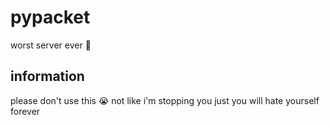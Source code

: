 # pypacket
worst server ever 🥰

## information
please don't use this 😭 not like i'm stopping you just you will hate yourself forever
